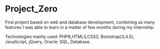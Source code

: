 # Project_Zero

First project based on web and database development, combining as many features I was able to learn in a matter of few months during my internship.

Technologies mainly used: PHP8,HTML5,CSS3, Bootstrap(3,4,5), JavaScript, jQuery, Oracle: SQL, Database.
